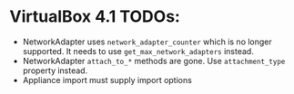 # VirtualBox 4.1 TODOs:

* NetworkAdapter uses `network_adapter_counter` which is no longer supported.
  It needs to use `get_max_network_adapters` instead.
* NetworkAdapter `attach_to_*` methods are gone. Use `attachment_type` property
  instead.
* Appliance import must supply import options
